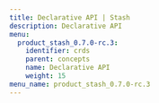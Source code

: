 ```yaml
---
title: Declarative API | Stash
description: Declarative API
menu:
  product_stash_0.7.0-rc.3:
    identifier: crds
    parent: concepts
    name: Declarative API
    weight: 15
menu_name: product_stash_0.7.0-rc.3
---
```

